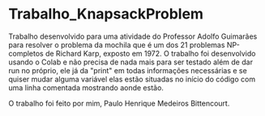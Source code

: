 # Trabalho_KnapsackProblem
Trabalho desenvolvido para uma atividade do Professor Adolfo Guimarães para resolver o problema da mochila que é um dos 21 problemas NP-completos de Richard Karp, exposto em 1972.
O trabalho foi desenvolvido usando o Colab e não precisa de nada mais para ser testado além de dar run no próprio, ele já da "print" em todas informações necessárias e se quiser mudar alguma variável elas estão situadas no início do código com uma linha comentada mostrando aonde estão.

O trabalho foi feito por mim, Paulo Henrique Medeiros Bittencourt.
